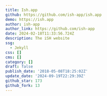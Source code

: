 ```yaml
---
title: Ish.app
github: https://github.com/ish-app/ish.app
demo: https://ish.app
author: ish-app
author_link: https://github.com/ish-app
date: 2024-02-18T11:33:56.724Z
description: The iSH website
ssg:
  - Jekyll
css: []
cms: []
category: []
draft: false
publish_date: '2018-05-08T18:25:02Z'
update_date: '2024-09-19T22:29:39Z'
github_star: 173
github_fork: 13
---
```

